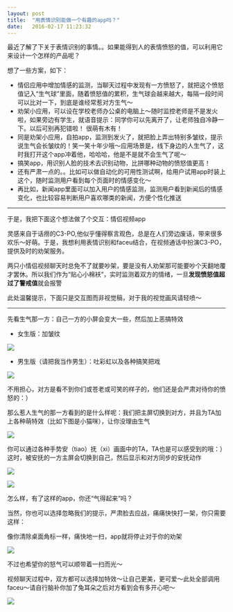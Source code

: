 ```yaml
---
layout: post
title:  "用表情识别能做一个有趣的app吗？"
date:   2016-02-17 11:23:32
---
```


最近了解了下关于表情识别的事情。。如果能得到人的表情愤怒的值，可以利用它来设计一个怎样的产品呢？


想了一些方案，如下：

* 情侣应用中增加情感的监测，当聊天过程中发现有一方愤怒了，就把这个愤怒值记入“生气球”里面，随着愤怒值的累积，生气球会越来越大，每隔一段时间可以比对一下，到底是谁经常惹对方生气～
* 劝架小应用，可以设在学校老师办公桌的电脑上～随时监控老师是不是发火啦，如果旁边有学生，就语音提示：同学你可以先离开了，让老师独自冷静一下。以后可别再犯错啦！  很萌有木有！
* 同是劝架小应用，自拍app，监测到发火了，就把脸上弄出特别多皱纹，提示说生气会长皱纹的！笑一笑十年少哦～应用场景是，线下身边的人生气了，这时我打开这个app冲着他，哈哈哈，他是不是就不会生气了呢～
* 搞笑app，用识别人脸的技术去识别动物，比拼哪种动物的愤怒值更高！
* 还有严肃一点的。。比如可以做自动化的可用性测试啊，给用户试用app时装上这个，随时监测用户看到每个页面时的情感变化～
* 再比如，新闻app里面可以加入用户的情感监测，监测用户看到新闻后的情感变化，也比较容易判断用户喜欢哪类的新闻，方便个性化推送

---

于是，我把下面这个想法做了个交互：情侣视频app

灵感来自于话痨的C3-PO,他似乎懂得察言观色，总是在人们旁边废话，带来很多欢乐～好萌。于是，我想利用表情识别和faceu结合，在视频通话中扮演C3-PO，提供及时的劝架服务。

两只小情侣视频聊天时总免不了就要吵架，要是没有人劝架那可能要吵个天翻地覆才罢休。所以我们作为“贴心小棉袄”，实时监测着双方的情绪，一旦**发现愤怒值超过了警戒值**就会报警

此处温馨提示，下面只是交互图而非视觉稿，对于我的视觉画风请轻喷～

---
先看生气那一方：自己一方的小屏会变大一些，然后加上恶搞特效

* 女生版：加皱纹

![](/images/16-02-18-1.png)


* 男生版（请把我当作男生）：吐彩虹以及各种搞笑把戏

![](/images/16-02-18-2.png)

不用担心，对方是看不到你们或苍老或可笑的样子的，他们还是会严肃对待你的愤怒的：）

那么惹人生气的那一方看到的是什么样呢：我们把主屏切换到对方，并且为TA加上各种萌特效（比如下图是小猫咪），让你没理由生气

![](/images/16-02-18-3.png)

你可以通过各种手势安（tiao）抚（xi）画面中的TA，TA也是可以感受到的哦：）这时，被安抚的一方主屏会切换到自己，然后显示和对方同步的安抚动作

![](/images/16-02-18-4.png)

![](/images/16-02-18-5.png)

怎么样，有了这样的app，你还“气得起来”吗？

当然，你也可以选择忽略我们的提示，严肃脸去应战，痛痛快快打一架，你只需要这样：

像你清除桌面角标一样，痛快地一扫，app就将停止对于你的劝架

![](/images/16-02-18-6.png)

不过也希望你的怒气可以顺带着一扫而光～

视频聊天过程中，双方都可以选择加特效～让自己更美，更可爱～此处全部调用faceu～请自行脑补你加了兔耳朵之后对方看到会有多开心吧～

![](/images/16-02-18-7.png)
